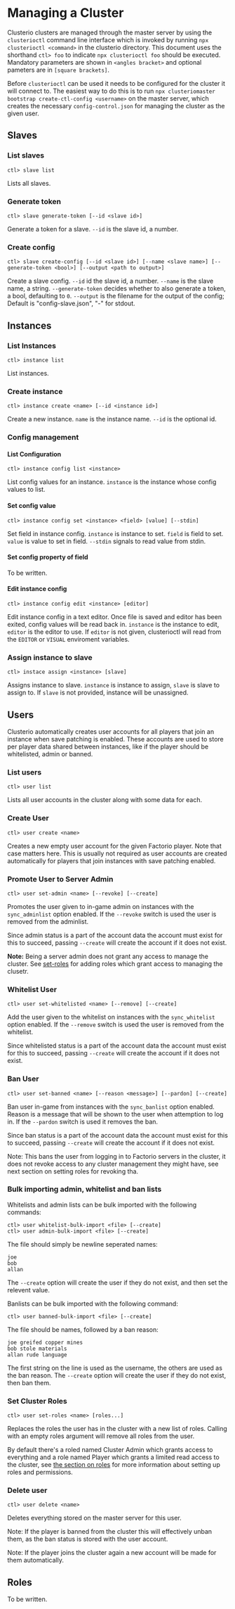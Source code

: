 # Managing a Cluster

Clusterio clusters are managed through the master server by using the `clusterioctl` command line interface which is invoked by running `npx clusterioctl <command>` in the clusterio directory.
This document uses the shorthand `ctl> foo` to indicate `npx clusterioctl foo` should be executed.
Mandatory parameters are shown in `<angles bracket>` and optional pameters are in `[square brackets]`.

Before `clusterioctl` can be used it needs to be configured for the cluster it will connect to.
The easiest way to do this is to run `npx clusteriomaster bootstrap create-ctl-config <username>` on the master server, which creates the necessary `config-control.json` for managing the cluster as the given user.


## Slaves

### List slaves

    ctl> slave list

Lists all slaves.

### Generate token

    ctl> slave generate-token [--id <slave id>]

Generate a token for a slave. `--id` is the slave id, a number.

### Create config

    ctl> slave create-config [--id <slave id>] [--name <slave name>] [--generate-token <bool>] [--output <path to output>]

Create a slave config. `--id` id the slave id, a number. `--name` is the slave name, a string. `--generate-token` decides whether to also generate a token, a bool, defaulting to `0`. `--output` is the filename for the output of the config; Default is "config-slave.json", "-" for stdout.

## Instances

### List Instances

    ctl> instance list

List instances.

### Create instance

    ctl> instance create <name> [--id <instance id>]

Create a new instance. `name` is the instance name. `--id` is the optional id.

### Config management

#### List Configuration

    ctl> instance config list <instance>

List config values for an instance. `instance` is the instance whose config values to list.

#### Set config value

    ctl> instance config set <instance> <field> [value] [--stdin]

Set field in instance config. `instance` is instance to set. `field` is field to set. `value` is value to set in field. `--stdin` signals to read value from stdin.

#### Set config property of field

To be written.

#### Edit instance config

    ctl> instance config edit <instance> [editor]

Edit instance config in a text editor. Once file is saved and editor has been exited, config values will be read back in. `instance` is the instance to edit, `editor` is the editor to use. If `editor` is not given, clusterioctl will read from the `EDITOR` or `VISUAL` enviroment variables.

### Assign instance to slave

    ctl> instace assign <instance> [slave]

Assigns instance to slave. `instance` is instance to assign, `slave` is slave to assign to. If `slave` is not provided, instance will be unassigned.

## Users

Clusterio automatically creates user accounts for all players that join an instance when save patching is enabled.
These accounts are used to store per player data shared between instances, like if the player should be whitelisted, admin or banned.

### List users

    ctl> user list

Lists all user accounts in the cluster along with some data for each.


### Create User

    ctl> user create <name>

Creates a new empty user account for the given Factorio player.
Note that case matters here.
This is usually not required as user accounts are created automatically for players that join instances with save patching enabled.


### Promote User to Server Admin

    ctl> user set-admin <name> [--revoke] [--create]

Promotes the user given to in-game admin on instances with the `sync_adminlist` option enabled.
If the `--revoke` switch is used the user is removed from the adminlist.

Since admin status is a part of the account data the account must exist for this to succeed, passing `--create` will create the account if it does not exist.

**Note:** Being a server admin does not grant any access to manage the cluster.
See [set-roles](#set-cluster-roles) for adding roles which grant access to managing the clusetr.


### Whitelist User

    ctl> user set-whitelisted <name> [--remove] [--create]

Add the user given to the whitelist on instances with the `sync_whitelist` option enabled.
If the `--remove` switch is used the user is removed from the whitelist.

Since whitelisted status is a part of the account data the account must exist for this to succeed, passing `--create` will create the account if it does not exist.


### Ban User

    ctl> user set-banned <name> [--reason <message>] [--pardon] [--create]

Ban user in-game from instances with the `sync_banlist` option enabled.
Reason is a message that will be shown to the user when attemption to log in.
If the `--pardon` switch is used it removes the ban.

Since ban status is a part of the account data the account must exist for this to succeed, passing `--create` will create the account if it does not exist.

Note: This bans the user from logging in to Factorio servers in the cluster, it does not revoke access to any cluster management they might have, see next section on setting roles for revoking tha.

### Bulk importing admin, whitelist and ban lists

Whitelists and admin lists can be bulk imported with the following commands:

    ctl> user whitelist-bulk-import <file> [--create]
    ctl> user admin-bulk-import <file> [--create]

The file should simply be newline seperated names:

    joe
    bob
    allan

The `--create` option will create the user if they do not exist, and then set the relevent value.

Banlists can be bulk imported with the following command:
    
    ctl> user banned-bulk-import <file> [--create]

The file should be names, followed by a ban reason:

    joe greifed copper mines
    bob stole materials
    allan rude language

The first string on the line is used as the username, the others are used as the ban reason.
The `--create` option will create the user if they do not exist, then ban them.

### Set Cluster Roles

    ctl> user set-roles <name> [roles...]

Replaces the roles the user has in the cluster with a new list of roles.
Calling with an empty roles argument will remove all roles from the user.

By default there's a roled named Cluster Admin which grants access to everything and a role named Player which grants a limited read access to the cluster, see [the section on roles](#roles) for more information about setting up roles and permissions.


### Delete user

    ctl> user delete <name>

Deletes everything stored on the master server for this user.

Note: If the player is banned from the cluster this will effectively unban them, as the ban status is stored with the user account.

Note: If the player joins the cluster again a new account will be made for them automatically.


## Roles

To be written.
